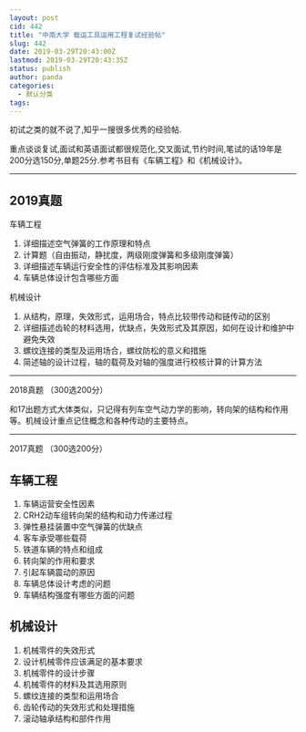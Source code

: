 ```yaml
---
layout: post
cid: 442
title: "中南大学 载运工具运用工程复试经验帖"
slug: 442
date: 2019-03-29T20:43:00Z
lastmod: 2019-03-29T20:43:35Z
status: publish
author: panda
categories: 
  - 默认分类
tags: 
---
```



初试之类的就不说了,知乎一搜很多优秀的经验帖.


<!--more-->


重点谈谈复试,面试和英语面试都很规范化,交叉面试,节约时间,笔试的话19年是200分选150分,单题25分.参考书目有《车辆工程》和《机械设计》。


----------


## 2019真题
车辆工程
1. 详细描述空气弹簧的工作原理和特点
2. 计算题（自由振动，静扰度，两级刚度弹簧和多级刚度弹簧）
3. 详细描述车辆运行安全性的评估标准及其影响因素
4. 车辆总体设计包含哪些方面

机械设计
1. 从结构，原理，失效形式，运用场合，特点比较带传动和链传动的区别
2. 详细描述齿轮的材料选用，优缺点，失效形式及其原因，如何在设计和维护中避免失效
3. 螺纹连接的类型及运用场合，螺纹防松的意义和措施
4. 简述轴的设计过程，轴的载荷及对轴的强度进行校核计算的计算方法


----------

2018真题 （300选200分）

和17出题方式大体类似，只记得有列车空气动力学的影响，转向架的结构和作用等。机械设计重点记住概念和各种传动的主要特点。


----------


2017真题 （300选200分）
## 车辆工程
1. 车辆运营安全性因素
2. CRH2动车组转向架的结构和动力传递过程
3. 弹性悬挂装置中空气弹簧的优缺点
4. 客车承受哪些载荷
5. 铁道车辆的特点和组成
6. 转向架的作用和要求
7. 引起车辆震动的原因
8. 车辆总体设计考虑的问题
9. 车辆结构强度有哪些方面的问题

## 机械设计
1. 机械零件的失效形式
2. 设计机械零件应该满足的基本要求
3. 机械零件的设计步骤
4. 机械零件的材料及其选用原则
5. 螺纹连接的类型和运用场合
6. 齿轮传动的失效形式和处理措施
7. 滚动轴承结构和部件作用

